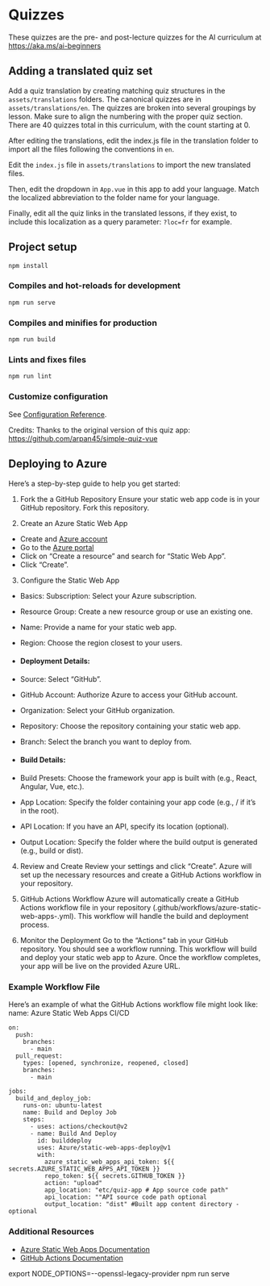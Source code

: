 # Quizzes

These quizzes are the pre- and post-lecture quizzes for the AI curriculum at https://aka.ms/ai-beginners

## Adding a translated quiz set

Add a quiz translation by creating matching quiz structures in the `assets/translations` folders. The canonical quizzes are in `assets/translations/en`. The quizzes are broken into several groupings by lesson. Make sure to align the numbering with the proper quiz section. There are 40 quizzes total in this curriculum, with the count starting at 0.

After editing the translations, edit the index.js file in the translation folder to import all the files following the conventions in `en`.

Edit the `index.js` file in `assets/translations` to import the new translated files.

Then, edit the dropdown in `App.vue` in this app to add your language. Match the localized abbreviation to the folder name for your language.

Finally, edit all the quiz links in the translated lessons, if they exist, to include this localization as a query parameter: `?loc=fr` for example.

## Project setup

```
npm install
```

### Compiles and hot-reloads for development

```
npm run serve
```

### Compiles and minifies for production

```
npm run build
```

### Lints and fixes files

```
npm run lint
```

### Customize configuration

See [Configuration Reference](https://cli.vuejs.org/config/).

Credits: Thanks to the original version of this quiz app: https://github.com/arpan45/simple-quiz-vue

## Deploying to Azure

Here’s a step-by-step guide to help you get started:

1. Fork the a GitHub Repository
Ensure your static web app code is in your GitHub repository. Fork this repository.

2. Create an Azure Static Web App
- Create and [Azure account](http://azure.microsoft.com)
- Go to the [Azure portal](https://portal.azure.com) 
- Click on “Create a resource” and search for “Static Web App”.
- Click “Create”.

3. Configure the Static Web App
- Basics: Subscription: Select your Azure subscription.
- Resource Group: Create a new resource group or use an existing one.
- Name: Provide a name for your static web app.
- Region: Choose the region closest to your users.

- #### Deployment Details:
- Source: Select “GitHub”.
- GitHub Account: Authorize Azure to access your GitHub account.
- Organization: Select your GitHub organization.
- Repository: Choose the repository containing your static web app.
- Branch: Select the branch you want to deploy from.

- #### Build Details:
- Build Presets: Choose the framework your app is built with (e.g., React, Angular, Vue, etc.).
- App Location: Specify the folder containing your app code (e.g., / if it’s in the root).
- API Location: If you have an API, specify its location (optional).
- Output Location: Specify the folder where the build output is generated (e.g., build or dist).

4. Review and Create
Review your settings and click “Create”. Azure will set up the necessary resources and create a GitHub Actions workflow in your repository.

5. GitHub Actions Workflow
Azure will automatically create a GitHub Actions workflow file in your repository (.github/workflows/azure-static-web-apps-<name>.yml). This workflow will handle the build and deployment process.

6. Monitor the Deployment
Go to the “Actions” tab in your GitHub repository.
You should see a workflow running. This workflow will build and deploy your static web app to Azure.
Once the workflow completes, your app will be live on the provided Azure URL.

### Example Workflow File

Here’s an example of what the GitHub Actions workflow file might look like:
name: Azure Static Web Apps CI/CD
```
on:
  push:
    branches:
      - main
  pull_request:
    types: [opened, synchronize, reopened, closed]
    branches:
      - main

jobs:
  build_and_deploy_job:
    runs-on: ubuntu-latest
    name: Build and Deploy Job
    steps:
      - uses: actions/checkout@v2
      - name: Build And Deploy
        id: builddeploy
        uses: Azure/static-web-apps-deploy@v1
        with:
          azure_static_web_apps_api_token: ${{ secrets.AZURE_STATIC_WEB_APPS_API_TOKEN }}
          repo_token: ${{ secrets.GITHUB_TOKEN }}
          action: "upload"
          app_location: "etc/quiz-app # App source code path"
          api_location: ""API source code path optional
          output_location: "dist" #Built app content directory - optional
```

### Additional Resources
- [Azure Static Web Apps Documentation](https://learn.microsoft.com/azure/static-web-apps/getting-started)
- [GitHub Actions Documentation](https://docs.github.com/actions/use-cases-and-examples/deploying/deploying-to-azure-static-web-app)


export NODE_OPTIONS=--openssl-legacy-provider
npm run serve